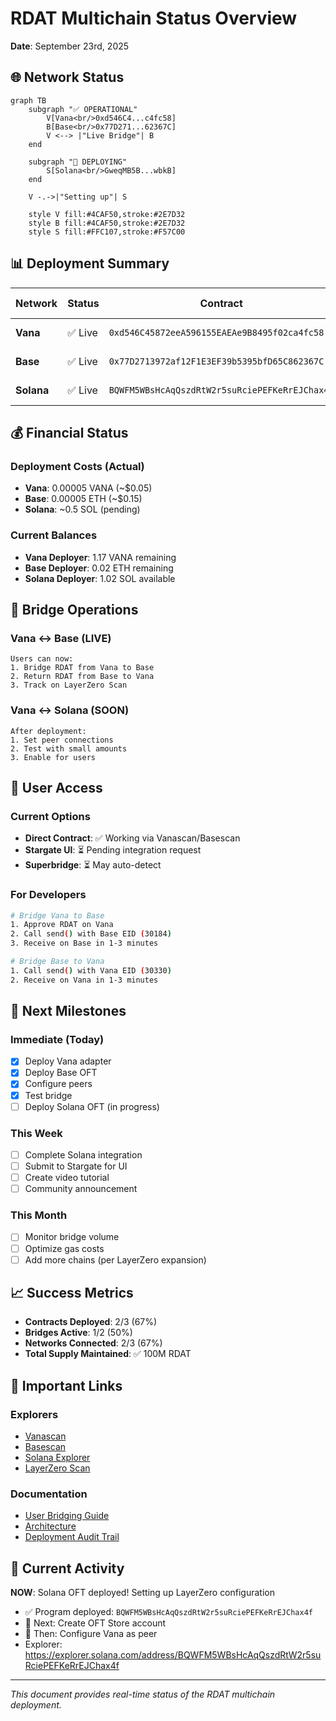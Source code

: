 # RDAT Multichain Status Overview

**Date**: September 23rd, 2025

## 🌐 Network Status

```mermaid
graph TB
    subgraph "✅ OPERATIONAL"
        V[Vana<br/>0xd546C4...c4fc58]
        B[Base<br/>0x77D271...62367C]
        V <--> |"Live Bridge"| B
    end

    subgraph "🔨 DEPLOYING"
        S[Solana<br/>GweqMB5B...wbkB]
    end

    V -.->|"Setting up"| S

    style V fill:#4CAF50,stroke:#2E7D32
    style B fill:#4CAF50,stroke:#2E7D32
    style S fill:#FFC107,stroke:#F57C00
```

## 📊 Deployment Summary

| Network | Status | Contract | Type | Bridge Ready |
|---------|--------|----------|------|--------------|
| **Vana** | ✅ Live | `0xd546C45872eeA596155EAEAe9B8495f02ca4fc58` | OFT Adapter | ✅ Yes |
| **Base** | ✅ Live | `0x77D2713972af12F1E3EF39b5395bfD65C862367C` | RDAT OFT | ✅ Yes |
| **Solana** | ✅ Live | `BQWFM5WBsHcAqQszdRtW2r5suRciePEFKeRrEJChax4f` | OFT Program | 🔧 Setup |

## 💰 Financial Status

### Deployment Costs (Actual)
- **Vana**: 0.00005 VANA (~$0.05)
- **Base**: 0.00005 ETH (~$0.15)
- **Solana**: ~0.5 SOL (pending)

### Current Balances
- **Vana Deployer**: 1.17 VANA remaining
- **Base Deployer**: 0.02 ETH remaining
- **Solana Deployer**: 1.02 SOL available

## 🔄 Bridge Operations

### Vana ↔ Base (LIVE)
```
Users can now:
1. Bridge RDAT from Vana to Base
2. Return RDAT from Base to Vana
3. Track on LayerZero Scan
```

### Vana ↔ Solana (SOON)
```
After deployment:
1. Set peer connections
2. Test with small amounts
3. Enable for users
```

## 📝 User Access

### Current Options
- **Direct Contract**: ✅ Working via Vanascan/Basescan
- **Stargate UI**: ⏳ Pending integration request
- **Superbridge**: ⏳ May auto-detect

### For Developers
```bash
# Bridge Vana to Base
1. Approve RDAT on Vana
2. Call send() with Base EID (30184)
3. Receive on Base in 1-3 minutes

# Bridge Base to Vana
1. Call send() with Vana EID (30330)
2. Receive on Vana in 1-3 minutes
```

## 🎯 Next Milestones

### Immediate (Today)
- [x] Deploy Vana adapter
- [x] Deploy Base OFT
- [x] Configure peers
- [x] Test bridge
- [ ] Deploy Solana OFT (in progress)

### This Week
- [ ] Complete Solana integration
- [ ] Submit to Stargate for UI
- [ ] Create video tutorial
- [ ] Community announcement

### This Month
- [ ] Monitor bridge volume
- [ ] Optimize gas costs
- [ ] Add more chains (per LayerZero expansion)

## 📈 Success Metrics

- **Contracts Deployed**: 2/3 (67%)
- **Bridges Active**: 1/2 (50%)
- **Networks Connected**: 2/3 (67%)
- **Total Supply Maintained**: ✅ 100M RDAT

## 🔗 Important Links

### Explorers
- [Vanascan](https://vanascan.io/address/0xd546C45872eeA596155EAEAe9B8495f02ca4fc58)
- [Basescan](https://basescan.org/address/0x77D2713972af12F1E3EF39b5395bfD65C862367C)
- [Solana Explorer](https://explorer.solana.com/)
- [LayerZero Scan](https://layerzeroscan.com/)

### Documentation
- [User Bridging Guide](USER_BRIDGING_GUIDE.md)
- [Architecture](ARCHITECTURE.md)
- [Deployment Audit Trail](DEPLOYMENT_AUDIT_TRAIL.md)

## 🚀 Current Activity

**NOW**: Solana OFT deployed! Setting up LayerZero configuration
- ✅ Program deployed: `BQWFM5WBsHcAqQszdRtW2r5suRciePEFKeRrEJChax4f`
- 🔧 Next: Create OFT Store account
- 🎯 Then: Configure Vana as peer
- Explorer: https://explorer.solana.com/address/BQWFM5WBsHcAqQszdRtW2r5suRciePEFKeRrEJChax4f

---

*This document provides real-time status of the RDAT multichain deployment.*